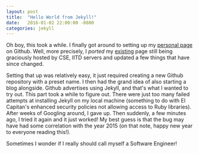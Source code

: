 ```yaml
---
layout: post
title:  "Hello World from Jekyll!"
date:   2016-01-02 22:00:00 -0800
categories: jekyll
---
```

Oh boy, this took a while. I finally got around to setting up my [personal page][] on Github.
Well, more precisely, I _ported_ my [existing][] page still being graciously hosted by CSE, IITD servers and updated a few things that have since changed.

Setting that up was relatively easy, it just required creating a new Github repository with a preset name. I then had the grand idea of also starting a blog alongside.
Github advertises using Jekyll, and that's what I wanted to try out. This part took a while to figure out. There were just too many failed attempts at installing
Jekyll on my local machine (something to do with El Capitan's enhanced security policies not allowing access to Ruby libraries). After weeks of Googling around, I gave up.
Then suddenly, a few minutes ago, I tried it again and it just worked! My best guess is that the bug may have had some correlation with the year 2015 (on that note, happy new year to everyone reading this!).

Sometimes I wonder if I really should call myself a Software Engineer!

[personal page]: http://xenophene.github.io "My page"
[existing]: http://www.cse.iitd.ernet.in/~cs5080224
